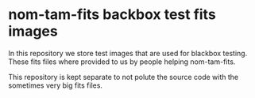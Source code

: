 # nom-tam-fits backbox test fits images

In this repository we store test images that are used for blackbox testing. These fits files where provided to us by people helping nom-tam-fits.

This repository is kept separate to not polute the source code with the sometimes very big fits files.